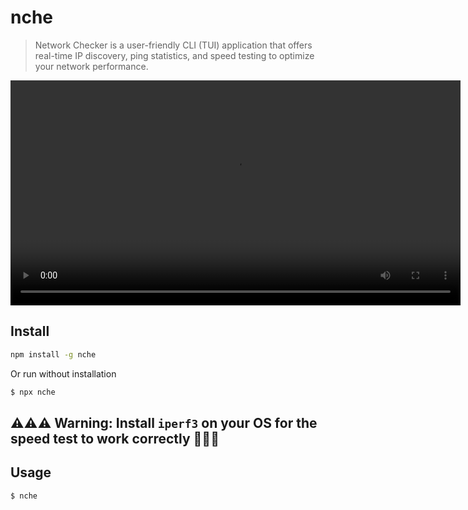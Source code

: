 # nche

> Network Checker is a user-friendly CLI (TUI) application that offers real-time IP discovery, ping statistics, and speed testing to optimize your network performance.

<video width="720" controls allowfullscreen>
  <source src="preview.mp4" type="video/mp4">
</video>

## Install

```bash
npm install -g nche
```

Or run without installation

```bash
$ npx nche
```

## ⚠️⚠️⚠️ Warning: Install `iperf3` on your OS for the speed test to work correctly 🚨🚨🚨

## Usage

```bash
$ nche
```
